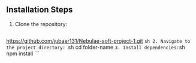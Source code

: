 ## Installation Steps

1. Clone the repository:
     ```sh
  https://github.com/jubaer131/Nebulae-soft-project-1.git
     ```sh
2. Navigate to the project directory:
    ```sh
    cd folder-name
    ```
3. Install dependencies:
    ```sh
    npm install
    ```

